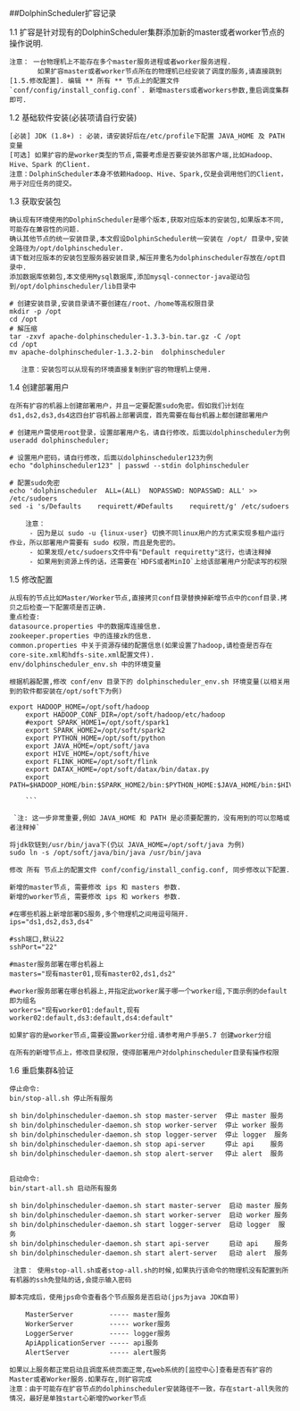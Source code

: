 ##DolphinScheduler扩容记录

1.1 扩容是针对现有的DolphinScheduler集群添加新的master或者worker节点的操作说明.

    注意： 一台物理机上不能存在多个master服务进程或者worker服务进程.
           如果扩容master或者worker节点所在的物理机已经安装了调度的服务,请直接跳到 [1.5.修改配置]. 编辑 ** 所有 ** 节点上的配置文件 `conf/config/install_config.conf`. 新增masters或者workers参数,重启调度集群即可.
           
1.2 基础软件安装(必装项请自行安装)

    [必装] JDK (1.8+) : 必装，请安装好后在/etc/profile下配置 JAVA_HOME 及 PATH 变量
    [可选] 如果扩容的是worker类型的节点,需要考虑是否要安装外部客户端,比如Hadoop、Hive、Spark 的Client.
    注意：DolphinScheduler本身不依赖Hadoop、Hive、Spark,仅是会调用他们的Client，用于对应任务的提交。
    
1.3 获取安装包

    确认现有环境使用的DolphinScheduler是哪个版本,获取对应版本的安装包,如果版本不同,可能存在兼容性的问题.
    确认其他节点的统一安装目录,本文假设DolphinScheduler统一安装在 /opt/ 目录中,安装全路径为/opt/dolphinscheduler.
    请下载对应版本的安装包至服务器安装目录,解压并重名为dolphinscheduler存放在/opt目录中.
    添加数据库依赖包,本文使用Mysql数据库,添加mysql-connector-java驱动包到/opt/dolphinscheduler/lib目录中
    
    # 创建安装目录,安装目录请不要创建在/root、/home等高权限目录 
    mkdir -p /opt
    cd /opt
    # 解压缩
    tar -zxvf apache-dolphinscheduler-1.3.3-bin.tar.gz -C /opt 
    cd /opt
    mv apache-dolphinscheduler-1.3.2-bin  dolphinscheduler
    
       注意：安装包可以从现有的环境直接复制到扩容的物理机上使用.
       
1.4 创建部署用户

    在所有扩容的机器上创建部署用户，并且一定要配置sudo免密。假如我们计划在ds1,ds2,ds3,ds4这四台扩容机器上部署调度，首先需要在每台机器上都创建部署用户
    
    # 创建用户需使用root登录，设置部署用户名，请自行修改，后面以dolphinscheduler为例
    useradd dolphinscheduler;
    
    # 设置用户密码，请自行修改，后面以dolphinscheduler123为例
    echo "dolphinscheduler123" | passwd --stdin dolphinscheduler
    
    # 配置sudo免密
    echo 'dolphinscheduler  ALL=(ALL)  NOPASSWD: NOPASSWD: ALL' >> /etc/sudoers
    sed -i 's/Defaults    requirett/#Defaults    requirett/g' /etc/sudoers
    
        注意：
         - 因为是以 sudo -u {linux-user} 切换不同linux用户的方式来实现多租户运行作业，所以部署用户需要有 sudo 权限，而且是免密的。
         - 如果发现/etc/sudoers文件中有"Default requiretty"这行，也请注释掉
         - 如果用到资源上传的话，还需要在`HDFS或者MinIO`上给该部署用户分配读写的权限
         
1.5 修改配置

    从现有的节点比如Master/Worker节点,直接拷贝conf目录替换掉新增节点中的conf目录.拷贝之后检查一下配置项是否正确.
    重点检查:
    datasource.properties 中的数据库连接信息. 
    zookeeper.properties 中的连接zk的信息.
    common.properties 中关于资源存储的配置信息(如果设置了hadoop,请检查是否存在core-site.xml和hdfs-site.xml配置文件).
    env/dolphinscheduler_env.sh 中的环境变量
    
    根据机器配置,修改 conf/env 目录下的 dolphinscheduler_env.sh 环境变量(以相关用到的软件都安装在/opt/soft下为例)
    
    export HADOOP_HOME=/opt/soft/hadoop
        export HADOOP_CONF_DIR=/opt/soft/hadoop/etc/hadoop
        #export SPARK_HOME1=/opt/soft/spark1
        export SPARK_HOME2=/opt/soft/spark2
        export PYTHON_HOME=/opt/soft/python
        export JAVA_HOME=/opt/soft/java
        export HIVE_HOME=/opt/soft/hive
        export FLINK_HOME=/opt/soft/flink
        export DATAX_HOME=/opt/soft/datax/bin/datax.py
        export PATH=$HADOOP_HOME/bin:$SPARK_HOME2/bin:$PYTHON_HOME:$JAVA_HOME/bin:$HIVE_HOME/bin:$PATH:$FLINK_HOME/bin:$DATAX_HOME:$PATH
    
        ```
    
     `注: 这一步非常重要,例如 JAVA_HOME 和 PATH 是必须要配置的，没有用到的可以忽略或者注释掉`
 
    将jdk软链到/usr/bin/java下(仍以 JAVA_HOME=/opt/soft/java 为例)
    sudo ln -s /opt/soft/java/bin/java /usr/bin/java
    
    修改 所有 节点上的配置文件 conf/config/install_config.conf, 同步修改以下配置.
    
    新增的master节点, 需要修改 ips 和 masters 参数.
    新增的worker节点, 需要修改 ips 和 workers 参数.
    
    #在哪些机器上新增部署DS服务,多个物理机之间用逗号隔开.
    ips="ds1,ds2,ds3,ds4"
    
    #ssh端口,默认22
    sshPort="22"
    
    #master服务部署在哪台机器上
    masters="现有master01,现有master02,ds1,ds2"
    
    #worker服务部署在哪台机器上,并指定此worker属于哪一个worker组,下面示例的default即为组名
    workers="现有worker01:default,现有worker02:default,ds3:default,ds4:default"
    
    如果扩容的是worker节点,需要设置worker分组.请参考用户手册5.7 创建worker分组
    
    在所有的新增节点上，修改目录权限，使得部署用户对dolphinscheduler目录有操作权限
    
1.6 重启集群&验证

    停止命令:
    bin/stop-all.sh 停止所有服务
    
    sh bin/dolphinscheduler-daemon.sh stop master-server  停止 master 服务
    sh bin/dolphinscheduler-daemon.sh stop worker-server  停止 worker 服务
    sh bin/dolphinscheduler-daemon.sh stop logger-server  停止 logger  服务
    sh bin/dolphinscheduler-daemon.sh stop api-server     停止 api    服务
    sh bin/dolphinscheduler-daemon.sh stop alert-server   停止 alert  服务
    
    
    启动命令:
    bin/start-all.sh 启动所有服务
    
    sh bin/dolphinscheduler-daemon.sh start master-server  启动 master 服务
    sh bin/dolphinscheduler-daemon.sh start worker-server  启动 worker 服务
    sh bin/dolphinscheduler-daemon.sh start logger-server  启动 logger  服务
    sh bin/dolphinscheduler-daemon.sh start api-server     启动 api    服务
    sh bin/dolphinscheduler-daemon.sh start alert-server   启动 alert  服务

     注意： 使用stop-all.sh或者stop-all.sh的时候,如果执行该命令的物理机没有配置到所有机器的ssh免登陆的话,会提示输入密码

    脚本完成后，使用jps命令查看各个节点服务是否启动(jps为java JDK自带)
    
        MasterServer         ----- master服务
        WorkerServer         ----- worker服务
        LoggerServer         ----- logger服务
        ApiApplicationServer ----- api服务
        AlertServer          ----- alert服务
        
    如果以上服务都正常启动且调度系统页面正常,在web系统的[监控中心]查看是否有扩容的Master或者Worker服务.如果存在,则扩容完成
    注意：由于可能存在扩容节点的dolphinscheduler安装路径不一致，存在start-all失败的情况，最好是单独start心新增的worker节点